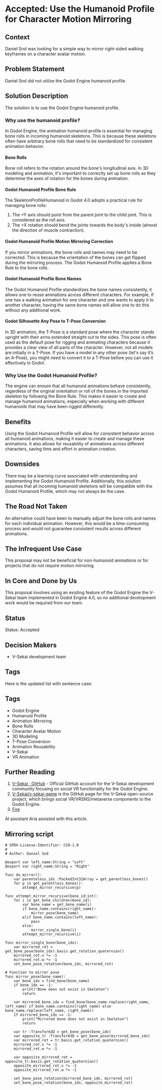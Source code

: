 # Accepted: Use the Humanoid Profile for Character Motion Mirroring

## Context

Daniel Snd was looking for a simple way to mirror right-sided walking keyframes on a character avatar motion.

## Problem Statement

Daniel Snd did not utilize the Godot Engine humanoid profile.

## Solution Description

The solution is to use the Godot Engine humanoid profile.

### Why use the humanoid profile?

In Godot Engine, the animation humanoid profile is essential for managing bone rolls in incoming humanoid skeletons. This is because these skeletons often have arbitrary bone rolls that need to be standardized for consistent animation behavior.

#### Bone Rolls

Bone roll refers to the rotation around the bone's longitudinal axis. In 3D modeling and animation, it's important to correctly set up bone rolls as they determine the axes of rotation for the bones during animation.

#### Godot Humanoid Profile Bone Rule

The SkeletonProfileHumanoid in Godot 4.0 adopts a practical rule for managing bone rolls:

1. The +Y axis should point from the parent joint to the child joint. This is considered as the roll axis.
2. The +X rotation should bend the joints towards the body's inside (almost the direction of muscle contraction).

#### Godot Humanoid Profile Motion Mirroring Correction

If you mirror animations, the bone rolls and names may need to be corrected. This is because the orientation of the bones can get flipped during the mirroring process. The Godot Humanoid Profile applies a Bone Rule to the bone rolls.

#### Godot Humanoid Profile Bone Names

The Godot Humanoid Profile standardizes the bone names consistently, it allows one to reuse animations across different characters. For example, if one has a walking animation for one character and one wants to apply it to another character, having the same bone names will allow one to do this without any additional work.

#### Godot Silhouette Any Pose to T-Pose Conversion

In 3D animation, the T-Pose is a standard pose where the character stands upright with their arms extended straight out to the sides. This pose is often used as the default pose for rigging and animating characters because it provides a clear view of all parts of the character. However, not all models are initially in a T-Pose. If you have a model in any other pose (let's say it’s an A-Pose), you might need to convert it to a T-Pose before you can use it effectively in Godot.

### Why Use the Godot Humanoid Profile?

The engine can ensure that all humanoid animations behave consistently, regardless of the original orientation or roll of the bones in the imported skeleton by following the Bone Rule. This makes it easier to create and manage humanoid animations, especially when working with different humanoids that may have been rigged differently.

## Benefits

Using the Godot Humanoid Profile will allow for consistent behavior across all humanoid animations, making it easier to create and manage these animations. It also allows for reusability of animations across different characters, saving time and effort in animation creation.

## Downsides

There may be a learning curve associated with understanding and implementing the Godot Humanoid Profile. Additionally, this solution assumes that all incoming humanoid skeletons will be compatible with the Godot Humanoid Profile, which may not always be the case.

## The Road Not Taken

An alternative could have been to manually adjust the bone rolls and names for each individual animation. However, this would be a time-consuming process and would not guarantee consistent results across different animations.

## The Infrequent Use Case

This proposal may not be beneficial for non-humanoid animations or for projects that do not require motion mirroring.

## In Core and Done by Us

This proposal involves using an existing feature of the Godot Engine the V-Sekai team implemented in Godot Engine 4.0, so no additional development work would be required from our team.

## Status

Status: Accepted

## Decision Makers

- V-Sekai development team

## Tags
Here is the updated list with sentence case:

## Tags

- Godot Engine
- Humanoid Profile
- Animation Mirroring
- Bone Rolls
- Character Avatar Motion
- 3D Modeling
- T-Pose Conversion
- Animation Reusability
- V-Sekai
- VR Animation

## Further Reading

1. [V-Sekai · GitHub](https://github.com/v-sekai) - Official GitHub account for the V-Sekai development community focusing on social VR functionality for the Godot Engine.
2. [V-Sekai/v-sekai-game](https://github.com/v-sekai/v-sekai-game) is the GitHub page for the V-Sekai open-source project, which brings social VR/VRSNS/metaverse components to the Godot Engine.
3. [Fire](https://github.com/sponsors/fire)

AI assistant Aria assisted with this article.

## Mirroring script

```gdscript
# SPDX-License-Identifier: CC0-1.0
#
# Author: Daniel Snd

@export var left_name:String = "Left"
@export var right_name:String = "Right"

func do_mirror():
    var parenteless_ids :PackedInt32Array = get_parentless_bones()
    for p in get_parentless_bones():
        attempt_mirror_recursive(p)

func attempt_mirror_recursive(bone_id:int):
    for i in get_bone_children(bone_id):
        var bone_name = get_bone_name(i)
        if bone_name.contains(right_name):
            mirror_pose(bone_name)
        elif bone_name.contains(left_name):
            pass
        else:
            mirror_single_bone(i)
        attempt_mirror_recursive(i)

func mirror_single_bone(bone_idx):
    var mirrored_rot = get_bone_pose(bone_idx).basis.get_rotation_quaternion()
    mirrored_rot.x *= -1
    mirrored_rot.w *= -1
    set_bone_pose_rotation(bone_idx, mirrored_rot)

# Function to mirror pose
func mirror_pose(bone_name):
    var bone_idx = find_bone(bone_name)
    if bone_idx == -1:
        print("Bone does not exist in Skeleton")
        return

    var mirrored_bone_idx = find_bone(bone_name.replace(right_name, left_name) if bone_name.contains(right_name) else bone_name.replace(left_name, right_name))
    if mirrored_bone_idx == -1:
        print("Mirrored bone does not exist in Skeleton")
        return

    var tr :Transform3D = get_bone_pose(bone_idx)
    var opposite_tr :Transform3D = get_bone_pose(mirrored_bone_idx)
    var mirrored_rot = tr.basis.get_rotation_quaternion()
    mirrored_rot.x *= -1
    mirrored_rot.w *= -1

    var opposite_mirrored_rot = opposite_tr.basis.get_rotation_quaternion()
    opposite_mirrored_rot.x *= -1
    opposite_mirrored_rot.w *= -1

    set_bone_pose_rotation(mirrored_bone_idx, mirrored_rot)
    set_bone_pose_rotation(bone_idx, opposite_mirrored_rot)
```
